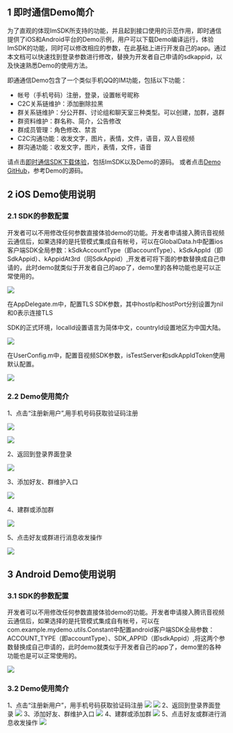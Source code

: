 ## 1 即时通信Demo简介

为了直观的体现ImSDK所支持的功能，并且起到接口使用的示范作用，即时通信提供了iOS和Android平台的Demo示例，用户可以下载Demo编译运行，体验ImSDK的功能，同时可以修改相应的参数，在此基础上进行开发自己的app。通过本文档可以快速找到登录参数进行修改，替换为开发者自己申请的sdkappid，以及快速熟悉Demo的使用方法。

即通通信Demo包含了一个类似手机QQ的IM功能，包括以下功能：

* 帐号（手机号码）注册，登录，设置帐号昵称
* C2C关系链维护：添加删除拉黑
* 群关系链维护：分公开群、讨论组和聊天室三种类型。可以创建，加群，退群
* 群资料维护：群名称、简介，公告修改
* 群成员管理：角色修改、禁言
* C2C沟通功能：收发文字，图片，表情，文件，语音，双人音视频
* 群沟通功能：收发文字，图片，表情，文件，语音

请点击[即时通信SDK下载体验](http://cloud.tencent.com/product/im.html#sdk)，包括ImSDK以及Demo的源码。
或者点击[Demo GitHub](https://github.com/zhaoyang21cn/iOS_Suixinliao)，参考Demo的源码。

## 2 iOS Demo使用说明

### 2.1 SDK的参数配置

开发者可以不用修改任何参数直接体验demo的功能。开发者申请接入腾讯音视频云通信后，如果选择的是托管模式集成自有帐号，可以在GlobalData.h中配置ios客户端SDK全局参数：kSdkAccountType（即accountType）、kSdkAppId（即SdkAppid）、kAppidAt3rd（同SdkAppid）,开发者可将下面的参数替换成自己申请的，此时demo就类似于开发者自己的app了，demo里的各种功能也是可以正常使用的。

![](//avc.qcloud.com/wiki2.0/im/imgs/20150911084704_63682.png)

在AppDelegate.m中，配置TLS SDK参数，其中hostIp和hostPort分别设置为nil和0表示连接TLS

SDK的正式环境，localId设置语言为简体中文，countryId设置地区为中国大陆。

![](//avc.qcloud.com/wiki2.0/im/imgs/20150911084717_54496.png)

在UserConfig.m中，配置音视频SDK参数，isTestServer和sdkAppIdToken使用默认配置。

![](//avc.qcloud.com/wiki2.0/im/imgs/20150911084730_30000.png)

### 2.2 Demo使用简介

1、点击“注册新用户”,用手机号码获取验证码注册
 
![](//avc.qcloud.com/wiki2.0/im/imgs/20150911084806_31629.jpg)

![](//avc.qcloud.com/wiki2.0/im/imgs/20150911084819_68248.jpg)

2、返回到登录界面登录

![](//avc.qcloud.com/wiki2.0/im/imgs/20150911084900_60955.jpg)

3、添加好友、群维护入口

![](//avc.qcloud.com/wiki2.0/im/imgs/20150911084923_33292.jpg)

4、建群或添加群

![](//avc.qcloud.com/wiki2.0/im/imgs/20150911084942_83594.png)

5、点击好友或群进行消息收发操作

![](//avc.qcloud.com/wiki2.0/im/imgs/20150911085002_23609.jpg)

## 3 Android Demo使用说明

### 3.1 SDK的参数配置

开发者可以不用修改任何参数直接体验demo的功能。开发者申请接入腾讯音视频云通信后，如果选择的是托管模式集成自有帐号，可以在com.example.mydemo.utils.Constant中配置android客户端SDK全局参数：ACCOUNT_TYPE（即accountType）、SDK_APPID（即sdkAppid）,将这两个参数替换成自己申请的，此时demo就类似于开发者自己的app了，demo里的各种功能也是可以正常使用的。

![](//avc.qcloud.com/wiki2.0/im/imgs/20150911085024_95357.png)

### 3.2 Demo使用简介

1、点击“注册新用户”，用手机号码获取验证码注册
![](//avc.qcloud.com/wiki2.0/im/imgs/20150911085044_90665.png)
![](//avc.qcloud.com/wiki2.0/im/imgs/20150911085125_94859.png)
2、返回到登录界面登录
![](//avc.qcloud.com/wiki2.0/im/imgs/20150911085224_87741.png)
3、添加好友、群维护入口
![](//avc.qcloud.com/wiki2.0/im/imgs/20150911085242_91666.png)
4、建群或添加群
![](//avc.qcloud.com/wiki2.0/im/imgs/20150911085303_43838.png)
5、点击好友或群进行消息收发操作
![](//avc.qcloud.com/wiki2.0/im/imgs/20150911085320_28112.png)
